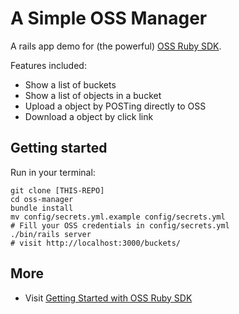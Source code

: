 # A Simple OSS Manager

A rails app demo for (the powerful) [OSS Ruby SDK][oss-ruby-sdk].

Features included:

- Show a list of buckets
- Show a list of objects in a bucket
- Upload a object by POSTing directly to OSS
- Download a object by click link

## Getting started

Run in your terminal:

    git clone [THIS-REPO]
    cd oss-manager
    bundle install
    mv config/secrets.yml.example config/secrets.yml
    # Fill your OSS credentials in config/secrets.yml
    ./bin/rails server
    # visit http://localhost:3000/buckets/

## More

- Visit [Getting Started with OSS Ruby SDK][get-started-with-sdk]

[oss-ruby-sdk]: http://www.rubydoc.info/gems/aliyun-sdk/0.1.4
[get-started-with-sdk]: http://www.rubydoc.info/gems/aliyun-sdk/0.1.4
